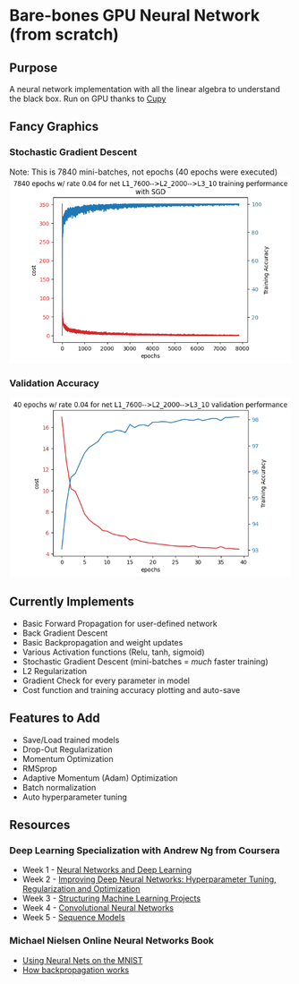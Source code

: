 # Bare-bones GPU Neural Network (from scratch)

## Purpose
A neural network implementation with all the linear algebra to understand the black box. Run on GPU thanks to [Cupy](https://github.com/cupy/cupy)

## Fancy Graphics

### Stochastic Gradient Descent
Note: This is 7840 mini-batches, not epochs (40 epochs were executed)
![Image of Cost Function](/img/L1_7600-->L2_2000-->L3_10_e:7840_a:0.04_acc:100.0%training_performance_with_SGD_98.10%valid.png)
### Validation Accuracy
![Image of Cost Function](/img/L1_7600-->L2_2000-->L3_10_e:40_a:0.04_acc:98.1%validation_performance.png)


## Currently Implements
- Basic Forward Propagation for user-defined network  
- Back Gradient Descent
- Basic Backpropagation and weight updates
- Various Activation functions (Relu, tanh, sigmoid)
- Stochastic Gradient Descent  (mini-batches = *much* faster training)
- L2 Regularization
- Gradient Check for every parameter in model
- Cost function and training accuracy plotting and auto-save  

## Features to Add
- Save/Load trained models
- Drop-Out Regularization
- Momentum Optimization
- RMSprop  
- Adaptive Momentum (Adam) Optimization
- Batch normalization
- Auto hyperparameter tuning

## Resources
### Deep Learning Specialization with Andrew Ng from Coursera
- Week 1 - [Neural Networks and Deep Learning](https://www.youtube.com/playlist?list=PLkDaE6sCZn6Ec-XTbcX1uRg2_u4xOEky0)
- Week 2 - [Improving Deep Neural Networks: Hyperparameter Tuning, Regularization and Optimization](https://www.youtube.com/playlist?list=PLkDaE6sCZn6Hn0vK8co82zjQtt3T2Nkqc)
- Week 3 - [Structuring Machine Learning Projects](https://www.youtube.com/playlist?list=PLkDaE6sCZn6E7jZ9sN_xHwSHOdjUxUW_b)
- Week 4 - [Convolutional Neural Networks](https://www.youtube.com/playlist?list=PLkDaE6sCZn6Gl29AoE31iwdVwSG-KnDzF)
- Week 5 - [Sequence Models](https://www.youtube.com/playlist?list=PLkDaE6sCZn6F6wUI9tvS_Gw1vaFAx6rd6)  
### Michael Nielsen Online Neural Networks Book
- [Using Neural Nets on the MNIST](http://neuralnetworksanddeeplearning.com/chap1.html)
- [How backpropagation works](http://neuralnetworksanddeeplearning.com/chap2.html)
